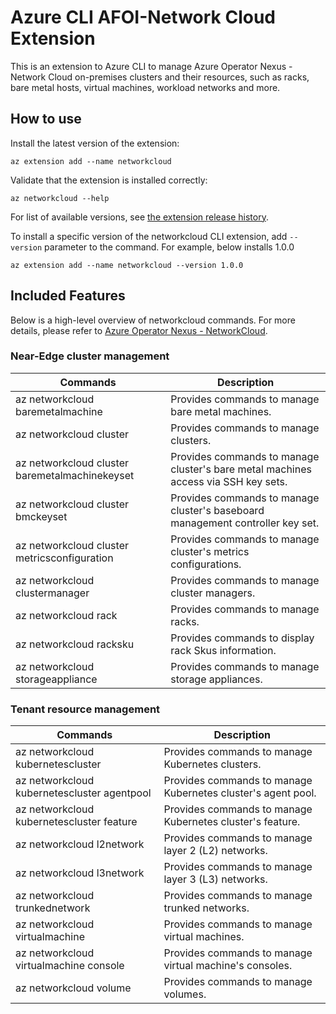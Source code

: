 # Azure CLI AFOI-Network Cloud Extension #

This is an extension to Azure CLI to manage Azure Operator Nexus - Network Cloud on-premises clusters and their resources, such as racks, bare metal hosts, virtual machines, workload networks and more.

## How to use ##

Install the latest version of the extension:

```cli
az extension add --name networkcloud
```

Validate that the extension is installed correctly:

```cli
az networkcloud --help
```

For list of available versions, see [the extension release history][az-cli-networkcloud-cli-versions].

To install a specific version of the networkcloud CLI extension, add `--version` parameter to the command. For example, below installs 1.0.0

```cli
az extension add --name networkcloud --version 1.0.0
```

## Included Features ##

Below is a high-level overview of networkcloud commands.
For more details, please refer to [Azure Operator Nexus - NetworkCloud][networkcloud-microsoft-learn].

### Near-Edge cluster management ##

| Commands                                       | Description                                                                        |
|------------------------------------------------|------------------------------------------------------------------------------------|
| az networkcloud baremetalmachine               | Provides commands to manage bare metal machines.                                   |
| az networkcloud cluster                        | Provides commands to manage clusters.                                              |
| az networkcloud cluster baremetalmachinekeyset | Provides commands to manage cluster's bare metal machines access via SSH key sets. |
| az networkcloud cluster bmckeyset              | Provides commands to manage cluster's baseboard management controller key set.     |
| az networkcloud cluster metricsconfiguration   | Provides commands to manage cluster's metrics configurations.                      |
| az networkcloud clustermanager                 | Provides commands to manage cluster managers.                                      |
| az networkcloud rack                           | Provides commands to manage racks.                                                 |
| az networkcloud racksku                        | Provides commands to display rack Skus information.                                |
| az networkcloud storageappliance               | Provides commands to manage storage appliances.                                    |

### Tenant resource management ##

| Commands                                    | Description                                                  |
|---------------------------------------------|--------------------------------------------------------------|
| az networkcloud kubernetescluster           | Provides commands to manage Kubernetes clusters.             |
| az networkcloud kubernetescluster agentpool | Provides commands to manage Kubernetes cluster's agent pool. |
| az networkcloud kubernetescluster feature   | Provides commands to manage Kubernetes cluster's feature.    |
| az networkcloud l2network                   | Provides commands to manage layer 2 (L2) networks.           |
| az networkcloud l3network                   | Provides commands to manage layer 3 (L3) networks.           |
| az networkcloud trunkednetwork              | Provides commands to manage trunked networks.                |
| az networkcloud virtualmachine              | Provides commands to manage virtual machines.                |
| az networkcloud virtualmachine console      | Provides commands to manage virtual machine's consoles.      |
| az networkcloud volume                      | Provides commands to manage volumes.                         |

<!-- LINKS - External -->
[networkcloud-microsoft-learn]: https://learn.microsoft.com/en-us/azure/operator-nexus/

[az-cli-networkcloud-cli-versions]: https://github.com/Azure/azure-cli-extensions/blob/main/src/networkcloud/HISTORY.rst
